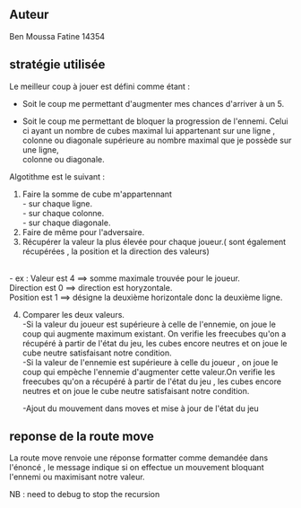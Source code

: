 ## Auteur ##
Ben Moussa Fatine 14354

## stratégie utilisée ##
 
Le meilleur coup à jouer est défini comme étant : 

- Soit le coup me permettant d'augmenter mes chances d'arriver à un 5.

- Soit le coup me permettant de bloquer la progression de l'ennemi. 
Celui ci ayant un nombre de cubes maximal lui appartenant sur une ligne , colonne ou diagonale supérieure au nombre maximal que je possède sur une ligne,</br>
colonne ou diagonale. 

Algotithme est le suivant : 

1. Faire la somme de cube m'appartennant
        </br> - sur chaque ligne.
        </br> - sur chaque colonne.
        </br> - sur chaque diagonale.
    </br>
2. Faire de même pour l'adversaire.</br>
3. Récupérer la valeur la plus élevée pour chaque joueur.( sont également récupérées , la position et la direction des valeurs)</br>
</br>
    - ex : Valeur est 4 ==> somme maximale trouvée pour le joueur.
     </br>Direction est 0 ==> direction est horyzontale.</br>
     Position est 1 ==> désigne la deuxième horizontale donc la deuxième ligne.

4. Comparer les deux valeurs.</br> 
    -Si la valeur du joueur est supérieure à celle de l'ennemie, on joue le coup qui augmente maximum existant. On verifie les freecubes qu'on a récupéré à partir de l'état du jeu, les cubes encore neutres et on joue le cube neutre satisfaisant notre condition.</br>
    -Si la valeur de l'ennemie est supérieure à celle du joueur , on joue le coup qui empèche l'ennemie d'augmenter cette valeur.On verifie les freecubes qu'on a récupéré à partir de l'état du jeu , les cubes encore neutres et on joue le cube neutre satisfaisant notre condition.

    -Ajout du mouvement dans moves et mise à jour de l'état du jeu

## reponse de la route move ##

La route move renvoie une réponse formatter comme demandée dans l'énoncé , le message indique si on effectue un mouvement bloquant l'ennemi ou maximisant notre valeur. 

NB : need to debug to stop the recursion 